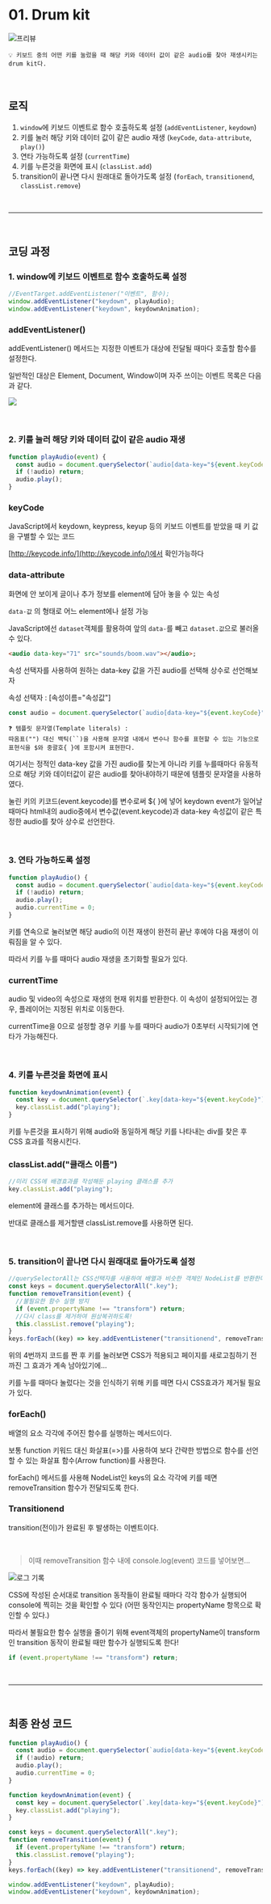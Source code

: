 # 01. Drum kit

![프리뷰](https://user-images.githubusercontent.com/87363422/155992044-470ab81c-ed6a-4cf6-ac17-db00cb36dfad.png)

```
💡 키보드 중의 어떤 키를 눌렀을 때 해당 키와 데이터 값이 같은 audio를 찾아 재생시키는 drum kit다.
```

<br/>

## 로직

1. `window`에 키보드 이벤트로 함수 호출하도록 설정 (`addEventListener`, `keydown`)
2. 키를 눌러 해당 키와 데이터 값이 같은 audio 재생 (`keyCode`, `data-attribute`, `play()`)
3. 연타 가능하도록 설정 (`currentTime`)
4. 키를 누른것을 화면에 표시 (`classList.add`)
5. transition이 끝나면 다시 원래대로 돌아가도록 설정 (`forEach`, `transitionend`, `classList.remove`)

<br/>

---

<br/>

## 코딩 과정

### **1. window에 키보드 이벤트로 함수 호출하도록 설정**

```jsx
//EventTarget.addEventListener("이벤트", 함수);
window.addEventListener("keydown", playAudio);
window.addEventListener("keydown", keydownAnimation);
```

### addEventListener()

addEventListener() 메서드는 지정한 이벤트가 대상에 전달될 때마다 호출할 함수를 설정한다.

일반적인 대상은 Element, Document, Window이며
자주 쓰이는 이벤트 목록은 다음과 같다.

![](https://user-images.githubusercontent.com/87363422/155992024-b431ab70-100a-4ec8-93f4-f2d2dda8ce00.png)

<br/>

### **2. 키를 눌러 해당 키와 데이터 값이 같은 audio 재생**

```jsx
function playAudio(event) {
  const audio = document.querySelector(`audio[data-key="${event.keyCode}"]`);
  if (!audio) return;
  audio.play();
}
```

### keyCode

JavaScript에서 keydown, keypress, keyup 등의 키보드 이벤트를 받았을 때 키 값을 구별할 수 있는 코드

[http://keycode.info/](http://keycode.info/)에서 확인가능하다

### data-attribute

화면에 안 보이게 글이나 추가 정보를 element에 담아 놓을 수 있는 속성

`data-값` 의 형태로 어느 element에나 설정 가능

JavaScript에선 `dataset`객체를 활용하여 앞의 `data-`를 빼고 `dataset.값`으로 불러올 수 있다.

```html
<audio data-key="71" src="sounds/boom.wav"></audio>;
```

속성 선택자를 사용하여 원하는 data-key 값을 가진 audio를 선택해 상수로 선언해보자

속성 선택자 : [속성이름="속성값"]

```jsx
const audio = document.querySelector(`audio[data-key="${event.keyCode}"]`);
```

```
❓ 템플릿 문자열(Template literals) :
따옴표("") 대신 백틱(``)을 사용해 문자열 내에서 변수나 함수를 표현할 수 있는 기능으로
표현식을 $와 중괄호{ }에 포함시켜 표현한다.
```

여기서는 정적인 data-key 값을 가진 audio를 찾는게 아니라 키를 누를때마다 유동적으로 해당 키와 데이터값이 같은 audio를 찾아내야하기 때문에 템플릿 문자열을 사용하였다.

눌린 키의 키코드(event.keycode)를 변수로써 ${ }에 넣어
keydown event가 일어날 때마다 html내의 audio중에서 변수값(event.keycode)과 data-key 속성값이 같은 특정한 audio를 찾아 상수로 선언한다.

<br/>

### **3. 연타 가능하도록 설정**

```jsx
function playAudio() {
  const audio = document.querySelector(`audio[data-key="${event.keyCode}"]`);
  if (!audio) return;
  audio.play();
  audio.currentTime = 0;
}
```

키를 연속으로 눌러보면 해당 audio의 이전 재생이 완전히 끝난 후에야 다음 재생이 이뤄짐을 알 수 있다.

따라서 키를 누를 때마다 audio 재생을 초기화할 필요가 있다.

### currentTime

audio 및 video의 속성으로 재생의 현재 위치를 반환한다. 이 속성이 설정되어있는 경우, 플레이어는 지정된 위치로 이동한다.

currentTime을 0으로 설정할 경우 키를 누를 때마다 audio가 0초부터 시작되기에 연타가 가능해진다.

<br/>

### **4. 키를 누른것을 화면에 표시**

```jsx
function keydownAnimation(event) {
  const key = document.querySelector(`.key[data-key="${event.keyCode}"]`);
  key.classList.add("playing");
}
```

키를 누른것을 표시하기 위해 audio와 동일하게 해당 키를 나타내는 div를 찾은 후 CSS 효과를 적용시킨다.

### classList.add("클래스 이름")

```jsx
//미리 CSS에 배경효과를 작성해둔 playing 클래스를 추가
key.classList.add("playing");
```

element에 클래스를 추가하는 메서드이다.

반대로 클래스를 제거할땐 classList.remove를 사용하면 된다.

<br/>

### **5. transition이 끝나면 다시 원래대로 돌아가도록 설정**

```jsx
//querySelectorAll는 CSS선택자를 사용하여 배열과 비슷한 객체인 NodeList를 반환한다.
const keys = document.querySelectorAll(".key");
function removeTransition(event) {
  //불필요한 함수 실행 방지
  if (event.propertyName !== "transform") return;
  //다시 class를 제거하여 원상복귀하도록!
  this.classList.remove("playing");
}
keys.forEach((key) => key.addEventListener("transitionend", removeTransition));
```

위의 4번까지 코드를 짠 후 키를 눌러보면 CSS가 적용되고 페이지를 새로고침하기 전까진 그 효과가 계속 남아있기에...

키를 누를 때마다 눌렀다는 것을 인식하기 위해 키를 떼면 다시 CSS효과가 제거될 필요가 있다.

### forEach()

배열의 요소 각각에 주어진 함수를 실행하는 메서드이다.

보통 function 키워드 대신 화살표(=>)를 사용하여 보다 간략한 방법으로 함수를 선언할 수 있는 화살표 함수(Arrow function)를 사용한다.

forEach() 메서드를 사용해 NodeList인 keys의 요소 각각에 키를 떼면 removeTransition 함수가 전달되도록 한다.

### Transitionend

transition(전이)가 완료된 후 발생하는 이벤트이다.

<br/>

> 이때 removeTransition 함수 내에 console.log(event) 코드를 넣어보면...

![로그 기록](https://user-images.githubusercontent.com/87363422/155992041-73533b87-7a28-45f2-959a-e1c44987003b.png)

CSS에 작성된 순서대로 transition 동작들이 완료될 때마다 각각 함수가 실행되어 console에 찍히는 것을 확인할 수 있다 (어떤 동작인지는 propertyName 항목으로 확인할 수 있다.)

따라서 불필요한 함수 실행을 줄이기 위해 event객체의 propertyName이 transform인 transition 동작이 완료될 때만 함수가 실행되도록 한다!

```jsx
if (event.propertyName !== "transform") return;
```

<br/>

---

<br/>

## 최종 완성 코드

```jsx
function playAudio() {
  const audio = document.querySelector(`audio[data-key="${event.keyCode}"]`);
  if (!audio) return;
  audio.play();
  audio.currentTime = 0;
}

function keydownAnimation(event) {
  const key = document.querySelector(`.key[data-key="${event.keyCode}"]`);
  key.classList.add("playing");
}

const keys = document.querySelectorAll(".key");
function removeTransition(event) {
  if (event.propertyName !== "transform") return;
  this.classList.remove("playing");
}
keys.forEach((key) => key.addEventListener("transitionend", removeTransition));

window.addEventListener("keydown", playAudio);
window.addEventListener("keydown", keydownAnimation);
```
